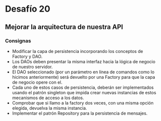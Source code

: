 # Desafío 20

## Mejorar la arquitectura de nuestra API

### Consignas

- Modificar la capa de persistencia incorporando los conceptos de Factory y DAO.
- Los DAOs deben presentar la misma interfaz hacia la lógica de negocio de nuestro servidor.
- El DAO seleccionado (por un parámetro en línea de comandos como lo hicimos anteriormente) será devuelto por una Factory para que la capa de negocio opere con el.
- Cada uno de estos casos de persistencia, deberán ser implementados usando el patrón singleton que impida crear nuevas instancias de estos mecanismos de acceso a los datos.
- Comprobar que si llamo a la factory dos veces, con una misma opción elegida, devuelva la misma instancia.
- Implementar el patrón Repository para la persistencia de mensajes.
